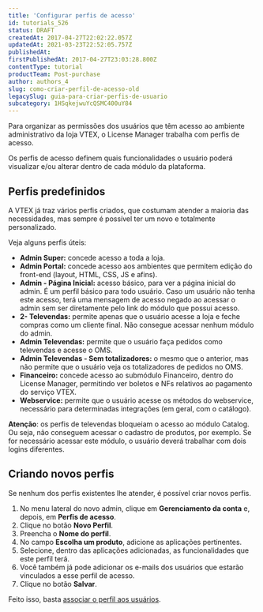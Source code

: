 ```yaml
---
title: 'Configurar perfis de acesso'
id: tutorials_526
status: DRAFT
createdAt: 2017-04-27T22:02:22.057Z
updatedAt: 2021-03-23T22:52:05.757Z
publishedAt: 
firstPublishedAt: 2017-04-27T23:03:28.800Z
contentType: tutorial
productTeam: Post-purchase
author: authors_4
slug: como-criar-perfil-de-acesso-old
legacySlug: guia-para-criar-perfis-de-usuario
subcategory: 1HSqkejwuYcQSMC400uY84
---
```


Para organizar as permissões dos usuários que têm acesso ao ambiente administrativo da loja VTEX, o License Manager trabalha com perfis de acesso.

Os perfis de acesso definem quais funcionalidades o usuário poderá visualizar e/ou alterar dentro de cada módulo da plataforma.

## Perfis predefinidos

A VTEX já traz vários perfis criados, que costumam atender a maioria das necessidades, mas sempre é possível ter um novo e totalmente personalizado.

Veja alguns perfis úteis:

- __Admin Super:__ concede acesso a toda a loja.
- __Admin Portal:__ concede acesso aos ambientes que permitem edição do front-end (layout, HTML, CSS, JS e afins).
- __Admin - Página Inicial:__ acesso básico, para ver a página inicial do admin. É um perfil básico para todo usuário. Caso um usuário não tenha este acesso, terá uma mensagem de acesso negado ao acessar o admin sem ser diretamente pelo link do módulo que possui acesso.
- __2- Televendas:__ permite apenas que o usuário acesse a loja e feche compras como um cliente final. Não consegue acessar nenhum módulo do admin.
- __Admin Televendas:__ permite que o usuário faça pedidos como televendas e acesse o OMS.
- __Admin Televendas - Sem totalizadores:__ o mesmo que o anterior, mas não permite que o usuário veja os totalizadores de pedidos no OMS.
- __Financeiro:__ concede acesso ao submódulo Financeiro, dentro do License Manager, permitindo ver boletos e NFs relativos ao pagamento do serviço VTEX.
- __Webservice:__ permite que o usuário acesse os métodos do webservice, necessário para determinadas integrações (em geral, com o catálogo).

<div class="alert alert-warning"><strong>Atenção</strong>: os perfis de televendas bloqueiam o acesso ao módulo Catalog. Ou seja, não conseguem acessar o cadastro de produtos, por exemplo. Se for necessário acessar este módulo, o usuário deverá trabalhar com dois logins diferentes.</div>

## Criando novos perfis

Se nenhum dos perfis existentes lhe atender, é possível criar novos perfis.

1. No menu lateral do novo admin, clique em __Gerenciamento da conta__ e, depois, em __Perfis de acesso__.
2. Clique no botão __Novo Perfil__.
3. Preencha o __Nome do perfil__.
4. No campo __Escolha um produto__, adicione as aplicações pertinentes.
5. Selecione, dentro das aplicações adicionadas, as funcionalidades que este perfil terá.
6. Você também já pode adicionar os e-mails dos usuários que estarão vinculados a esse perfil de acesso.
7. Clique no botão __Salvar__.

Feito isso, basta [associar o perfil aos usuários](/pt/tutorial/gerenciando-usuarios/).
